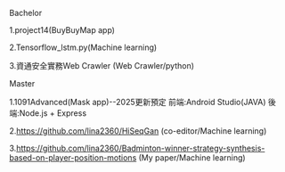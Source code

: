 Bachelor

1.project14(BuyBuyMap app)

2.Tensorflow_lstm.py(Machine learning)

3.資通安全實務Web Crawler (Web Crawler/python)

Master

1.1091Advanced(Mask app)--2025更新預定
前端:Android Studio(JAVA)
後端:Node.js + Express

2.https://github.com/lina2360/HiSeqGan (co-editor/Machine learning)

3.https://github.com/lina2360/Badminton-winner-strategy-synthesis-based-on-player-position-motions (My paper/Machine learning) 
